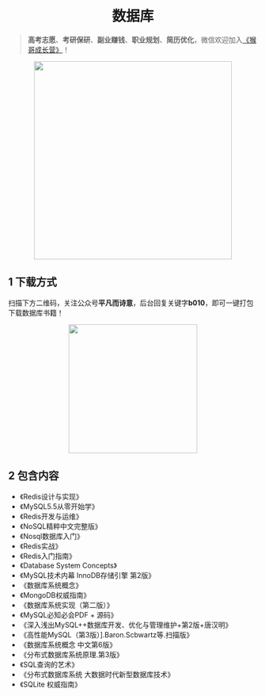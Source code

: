 <h1 align="center">数据库</h1>

> **高考志愿**、**考研保研**、**副业赚钱**、**职业规划**、**简历优化**，微信欢迎加入[《猴哥成长营》](https://www.yuque.com/jackpop/ulig5a/srnochggbsa2eltw?singleDoc#)！

<p align="center">
    <img src="https://s11.ax1x.com/2023/12/23/pi7qxU0.md.jpg" height="400"></img>
</p>

## 1 下载方式

扫描下方二维码，关注公众号**平凡而诗意**，后台回复关键字**b010**，即可一键打包下载数据库书籍！

<p align="center">
    <img src="https://s1.ax1x.com/2022/07/10/jsCAdH.jpg" width="260" height="260"></img>
</p>

## 2 包含内容

- 《Redis设计与实现》
- 《MySQL5.5从零开始学》
- 《Redis开发与运维》
- 《NoSQL精粹中文完整版》
- 《Nosql数据库入门》
- 《Redis实战》
- 《Redis入门指南》
- 《Database System Concepts》
- 《MySQL技术内幕  InnoDB存储引擎  第2版》
- 《数据库系统概念》
- 《MongoDB权威指南》
- 《数据库系统实现（第二版）》
- 《MySQL必知必会PDF + 源码》
- 《深入浅出MySQL++数据库开发、优化与管理维护+第2版+唐汉明》
- 《高性能MySQL（第3版）].Baron.Scbwartz等.扫描版》
- 《数据库系统概念 中文第6版》
- 《分布式数据库系统原理.第3版》
- 《SQL查询的艺术》
- 《分布式数据库系统  大数据时代新型数据库技术》
- 《SQLite 权威指南》